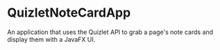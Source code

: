 # QuizletNoteCardApp
An application that uses the Quizlet API to grab a page's note cards and display them with a JavaFX UI.
